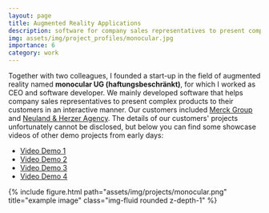 ```yaml
---
layout: page
title: Augmented Reality Applications
description: software for company sales representatives to present complex products interactively
img: assets/img/project_profiles/monocular.jpg
importance: 6
category: work
---
```


Together with two colleagues, I founded a start-up in the field of augmented reality named **monocular UG (haftungsbeschränkt)**, for which I worked as CEO and software developer. We mainly developed software that helps company sales representatives to present complex products to their customers in an interactive manner. Our customers included [Merck Group](https://www.merckgroup.com/en) and [Neuland & Herzer Agency](https://www.neulandherzer.com/en/). The details of our customers' projects unfortunately cannot be disclosed, but below you can find some showcase videos of other demo projects from early days: 

- [Video Demo 1](https://drive.google.com/file/d/1CDfwKNVe5MKoKrAwflcVUwK8_h-CXtXB/view?usp=share_link)
- [Video Demo 2](https://drive.google.com/file/d/1fy-sYTdeadJ4n0m8qaWRBUwEqKdd8gYG/view?usp=share_link)
- [Video Demo 3](https://drive.google.com/file/d/1YORJLk5Vh3d7WDjKY23F5in7EuZR0qVF/view?usp=share_link)
- [Video Demo 4](https://drive.google.com/file/d/11AzTLu0lfMx6nFS6h6IR-zjOXD_-LQwX/view?usp=share_link)

<div class="row">
    <div class="col-sm mt-3 mt-md-0">
        {% include figure.html path="assets/img/projects/monocular.png" title="example image" class="img-fluid rounded z-depth-1" %}
    </div>
</div>